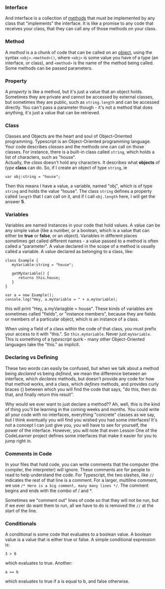 ### Interface

And interface is a collection of [methods](#method) that must be implemented by any class that "implements" the interface.
It is like a promise to any code that receives your class, that they can call any of those methods on
your class. 

### Method

A *method* is a a chunk of code that can be called on an [object](#class), using the syntax `<obj>.<method>()`, 
where `<obj>` is some value you have of a type (an interface, or class), and `<method>` is the name of the method 
being called.  Some methods can be passed parameters.

### Property
A *property* is like a method, but it's just a value that an object holds.  Sometimes they are private
and cannot be accessed by external classes, but sometimes they are public, such as `string.length` and
can be accessed directly.  You can't pass a parameter though - it's not a method that does anything, it's 
just a value that can be retrieved.

### Class

Classes and Objects are the heart and soul of Object-Oriented programming.  Typescript is an Object-Oriented
programming language.  Your code describes *classes* and the methods one can call on those classes.  For
instance, there is a built-in class called `string`, which holds a list of characters, such as "house".  
Actually, the *class* doesn't hold any characters.  It describes what **objects** of *type* **class** can do.
So, if I create an object of type `string`, ie 
```$xslt
var obj:string = "house";
```

Then this means I have a value, a variable, named "obj", which is of type `string` and holds the value 
"house".  The class `string` defines a property called `length` that I can call on it, and if I call `obj.length` 
here, I will get the answer **5**.

### Variables
Variables are named instances in your code that hold values.  A value can be any simple value (like
a number, or a boolean, which is a value that can either be **true** or **false**, or an object).  Variables
in different places sometimes get called different names - a value passed to a method is often called
a "parameter".  A value declared in the scope of a method is usually called a variable.  A value declared
as belonging to a class, like:

```$xslt
class Example {
   myVariable:string = "house";
   
   getMyVariable() {
      returns this.house;
   }
}

var a = new Example();
console.log("Hey, a.myVariable = " + a.myVariable);
```
this will print "Hey, a.myVariagble = house".  These kinds of variables are sometimes called "fields", or
"instance members", because they are fields or members of a particular object, which is an instance of a 
class.

When using a field of a class within the code of that class, you must prefix your access to it with "this.".  So
`this.myVariable`.  Never just `myVariable`.  This is something of a *typescript* quirk - many other Object-Oriented
languages take the "this." as implicit.

### Declaring vs Defining
These two words can easily be confused, but when we talk about a method being *declared* vs being *defined*, we mean
the difference between an interface, which *declares* methods, but doesn't provide any code for how that
method works, and a class, which *defines* methods, and provides curly braces {} between which you will
find the code that says, "do this, then do that, and finally return this result".  

Why would we ever want to just declare a method??  Ah, well, this is the kind of thing you'll be learning 
in the coming weeks and months.  You could write all your code with no interfaces, everything "concrete" classes 
as we say, but I think eventually you will find you wished you had some interfaces!  It's not a concept I 
can just give you, you will have to see for yourself, the power of the interface.  However, you will note that
even Lesson One of the CodeLearner project defines some interfaces that make it easier for you to jump right
in.

### Comments in Code
In your files that hold code, you can write comments that the computer (the compiler, the interpreter)
will ignore.  These comments are for people to read to help understand the code.  For Typescript,
the two slashes, like ```//``` indicates the rest of that line is a comment.  For a larger, multiline
comment, we use ```/* Here is a big comment, many many lines */```.  The comment begins and ends with 
the combo  of / and *.

Sometimes we "comment out" lines of code so that they will not be run, but if we ever do want them
to run, all we have to do is removed the ```//``` at the start of the line.

### Conditionals
A conditional is some code that evaluates to a boolean value.  A boolean value is a value
that is either true or false.  A simple conditional expression is:

```3 > 0```

which evaluates to true.  Another:

```a == b```

which evaluates to true if a is equal to b, and false otherwise.  